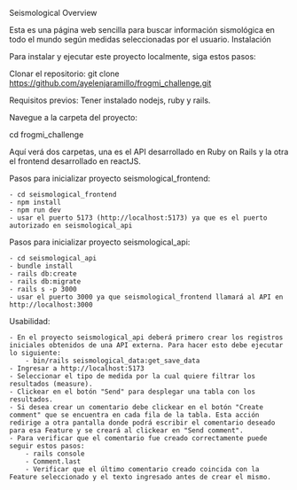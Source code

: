 Seismological Overview

Esta es una página web sencilla para buscar información sismológica en todo el mundo según medidas seleccionadas por el usuario.
Instalación

Para instalar y ejecutar este proyecto localmente, siga estos pasos:

Clonar el repositorio: git clone https://github.com/ayelenjaramillo/frogmi_challenge.git

Requisitos previos: Tener instalado nodejs, ruby y rails.

Navegue a la carpeta del proyecto:

cd frogmi_challenge

Aquí verá dos carpetas, una es el API desarrollado en Ruby on Rails y la otra el frontend desarrollado en reactJS.

Pasos para inicializar proyecto seismological_frontend: 
 
	- cd seismological_frontend
	- npm install
	- npm run dev
	- usar el puerto 5173 (http://localhost:5173) ya que es el puerto autorizado en seismological_api

Pasos para inicializar proyecto seismological_api:

	- cd seismological_api
	- bundle install
 	- rails db:create
 	- rails db:migrate
	- rails s -p 3000
	- usar el puerto 3000 ya que seismological_frontend llamará al API en http://localhost:3000

Usabilidad:

	- En el proyecto seismological_api deberá primero crear los registros iniciales obtenidos de una API externa. Para hacer esto debe ejecutar lo siguiente:
		- bin/rails seismological_data:get_save_data
	- Ingresar a http://localhost:5173
	- Seleccionar el tipo de medida por la cual quiere filtrar los resultados (measure).
	- Clickear en el botón "Send" para desplegar una tabla con los resultados.
	- Si desea crear un comentario debe clickear en el botón "Create comment" que se encuentra en cada fila de la tabla. Esta acción redirige a otra pantalla donde podrá escribir el comentario deseado para esa Feature y se creará al clickear en "Send comment".
	- Para verificar que el comentario fue creado correctamente puede seguir estos pasos:
		- rails console
		- Comment.last
		- Verificar que el último comentario creado coincida con la Feature seleccionado y el texto ingresado antes de crear el mismo.
